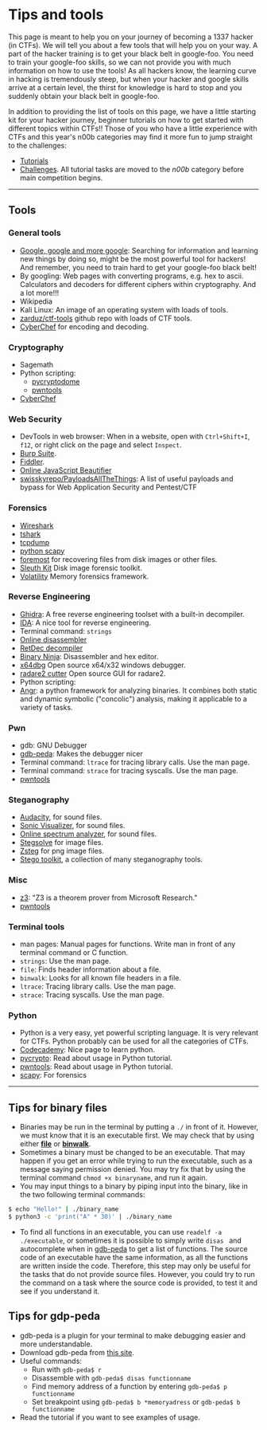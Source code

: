 # Tips and tools

This page is meant to help you on your journey of becoming a 1337 hacker 
(in CTFs). We will tell you about a few tools that will help you on your way. 
A part of the hacker training is to get your black belt in google-foo. You 
need to train your google-foo skills, so we can not provide you with much 
information on how to use the tools! As all hackers know, the learning curve 
in hacking is tremendously steep, but when your hacker and google skills 
arrive at a certain level, the thirst for knowledge is hard to stop and you 
suddenly obtain your black belt in google-foo.

In addition to providing the list of tools on this page, we have a little
starting kit for your hacker journey, beginner tutorials on how to get started 
with different topics within CTFs!! Those of you who have a little experience 
with CTFs and this year's n00b categories may find it more fun to jump straight 
to the challenges:

* [Tutorials](/page/Tutorial) 
* [Challenges](/categories). All tutorial tasks are moved to the _n00b_ 
category before main competition begins.

______

## Tools
### General tools
* [Google, google and more google](http://lmgtfy.com/?q=google): Searching for 
information and learning new things by doing so, might be the most powerful tool 
for hackers! And remember, you need to train hard to get your google-foo black belt!
* By googling: Web pages with converting programs, e.g. hex to ascii. Calculators 
and decoders for different ciphers within cryptography. And a lot more!!!
* Wikipedia 
* Kali Linux: An image of an operating system with loads of tools. 
* [zarduz/ctf-tools](https://github.com/zardus/ctf-tools) github repo with loads of CTF tools.
* [CyberChef](https://gchq.github.io/CyberChef/) for encoding and decoding.

### Cryptography
* Sagemath
* Python scripting: 
  * [pycryptodome](https://github.com/Legrandin/pycryptodome)
  * [pwntools](https://github.com/Gallopsled/pwntools)
* [CyberChef](https://gchq.github.io/CyberChef/)

### Web Security
* DevTools in web browser: When in a website, open with `Ctrl+Shift+I`, 
`f12`, or right click on the page and select `Inspect`.
* [Burp Suite](https://portswigger.net/burp).
* [Fiddler](https://www.telerik.com/fiddler).
* [Online JavaScript Beautifier](https://beautifier.io/)
* [swisskyrepo/PayloadsAllTheThings](https://github.com/swisskyrepo/PayloadsAllTheThings): 
A list of useful payloads and bypass for Web Application Security and Pentest/CTF

### Forensics
* [Wireshark](https://www.wireshark.org/docs/man-pages/wireshark.html)
* [tshark](https://www.wireshark.org/docs/man-pages/tshark.html)
* [tcpdump](https://www.tcpdump.org/tcpdump_man.html)
* [python scapy](http://scapy.readthedocs.io/en/latest/introduction.html)
* [foremost](https://tools.kali.org/forensics/foremost) for recovering files from disk images or other files.
* [Sleuth Kit](https://www.sleuthkit.org/sleuthkit/download.php) Disk image forensic toolkit.
* [Volatility](https://github.com/volatilityfoundation/volatility) Memory forensics framework.

### Reverse Engineering
* [Ghidra](https://ghidra-sre.org/): A free reverse engineering toolset with a built-in decompiler.
* [IDA](https://www.hex-rays.com/products/ida/support/download.shtml): A nice tool for reverse engineering.
* Terminal command: `strings`
* [Online disassembler](https://onlinedisassembler.com/static/home/)
* [RetDec decompiler](https://retdec.com/)
* [Binary Ninja](https://binary.ninja/demo/): Disassembler and hex editor.
* [x64dbg](https://x64dbg.com/) Open source x64/x32 windows debugger.
* [radare2 cutter](https://github.com/radareorg/cutter) Open source GUI for radare2.
* Python scripting:
 * [Angr](https://angr.io/): a python framework for analyzing binaries. It combines both static and dynamic 
 symbolic ("concolic") analysis, making it applicable to a variety of tasks.

### Pwn
* gdb: GNU Debugger
* [gdb-peda](https://github.com/longld/peda): Makes the debugger nicer
* Terminal command: `ltrace` for tracing library calls. Use the man page.
* Terminal command: `strace` for tracing syscalls. Use the man page.
* [pwntools](https://github.com/Gallopsled/pwntools)

### Steganography
* [Audacity](https://www.audacityteam.org/), for sound files.
* [Sonic Visualizer](https://www.sonicvisualiser.org/), for sound files.
* [Online spectrum analyzer](https://academo.org/demos/spectrum-analyzer/), for sound files.
* [Stegsolve](https://github.com/zardus/ctf-tools/tree/master/stegsolve) for image files.
* [Zsteg](https://github.com/zed-0xff/zsteg) for png image files.
* [Stego toolkit](https://github.com/DominicBreuker/stego-toolkit), a collection of many steganography tools.

### Misc
* [z3](https://github.com/Z3Prover/z3): "Z3 is a theorem prover from Microsoft Research."
* [pwntools](https://github.com/Gallopsled/pwntools)

### Terminal tools
* man pages: Manual pages for functions. Write man in front of any terminal command or C function. 
* `strings`: Use the man page.
* `file`: Finds header information about a file. 
* `binwalk`: Looks for all known file headers in a file.
* `ltrace`: Tracing library calls. Use the man page.
* `strace`: Tracing syscalls. Use the man page.

### Python
* Python is a very easy, yet powerful scripting language. It is very relevant for CTFs. Python probably can be used for all the categories of CTFs.
* [Codecademy](https://www.codecademy.com/learn/learn-python): Nice page to learn python.
* [pycrypto](https://github.com/dlitz/pycrypto): Read about usage in Python tutorial.
* [pwntools](https://github.com/Gallopsled/pwntools): Read about usage in Python tutorial.
* [scapy](http://scapy.readthedocs.io/en/latest/introduction.html): For forensics

_______

## Tips for binary files
* Binaries may be run in the terminal by putting a `./` in front of it. However, we must know that it is an executable first. We may check that by using either [**file**](#Terminal-tools) or [**binwalk**](#Terminal-tools). 
* Sometimes a binary must be changed to be an executable. That may happen if you get an error while trying to run the executable, such as a message saying permission denied. You may try fix that by using the terminal command `chmod +x binaryname`, and run it again.
* You may input things to a binary by piping input into the binary, like in the two following terminal commands:

```sh
$ echo "Hello!" | ./binary_name
$ python3 -c 'print("A" * 30)' | ./binary_name
```
	
* To find all functions in an executable, you can use `readelf -a ./executable`, or sometimes it is possible to simply write `disas ` and autocomplete when in [gdb-peda](#gdb-peda) to get a list of functions. 
The source code of an executable have the same information, as all the functions are written inside the code. Therefore, this step may only be useful for the tasks that do not provide source files. 
However, you could try to run the command on a task where the source code is provided, to test it and see if you understand it.

## Tips for gdp-peda
* gdb-peda is a plugin for your terminal to make debugging easier and more understandable.
* Download gdb-peda from [this site](https://github.com/longld/peda).
* Useful commands:
  * Run with `gdb-peda$ r`
  * Disassemble with `gdb-peda$ disas functionname`
  * Find memory address of a function by entering `gdb-peda$ p functionname` 
  * Set breakpoint using `gdb-peda$ b *memoryadress` or `gdb-peda$ b functionname`
* Read the tutorial if you want to see examples of usage.
